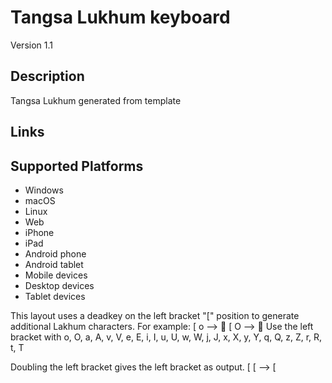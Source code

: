 Tangsa Lukhum keyboard
==============

Version 1.1

Description
-----------

Tangsa Lukhum generated from template

Links
-----

Supported Platforms
-------------------
 * Windows
 * macOS
 * Linux
 * Web
 * iPhone
 * iPad
 * Android phone
 * Android tablet
 * Mobile devices
 * Desktop devices
 * Tablet devices

This layout uses a deadkey on the left bracket "[" position to generate additional Lakhum characters.
For example:
  [ o --> 𖩲
  [ O --> 𖩳
Use the left bracket with o, O, a, A, v, V, e, E, i, I, u, U, w, W, j, J, x, X, y, Y, q, Q, z, Z, r, R, t, T

Doubling the left bracket gives the left bracket as output.
[ [ --> [